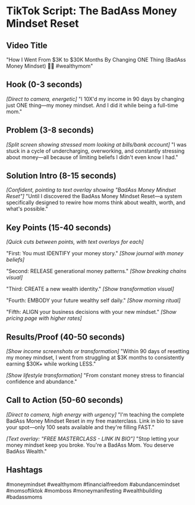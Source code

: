 # TikTok Script: The BadAss Money Mindset Reset

## Video Title
"How I Went From $3K to $30K Months By Changing ONE Thing (BadAss Money Mindset) 💸✨ #wealthymom"

## Hook (0-3 seconds)
*[Direct to camera, energetic]*
"I 10X'd my income in 90 days by changing just ONE thing—my money mindset. And I did it while being a full-time mom."

## Problem (3-8 seconds)
*[Split screen showing stressed mom looking at bills/bank account]*
"I was stuck in a cycle of undercharging, overworking, and constantly stressing about money—all because of limiting beliefs I didn't even know I had."

## Solution Intro (8-15 seconds)
*[Confident, pointing to text overlay showing "BadAss Money Mindset Reset"]*
"Until I discovered the BadAss Money Mindset Reset—a system specifically designed to rewire how moms think about wealth, worth, and what's possible."

## Key Points (15-40 seconds)
*[Quick cuts between points, with text overlays for each]*

"First: You must IDENTIFY your money story." *[Show journal with money beliefs]*

"Second: RELEASE generational money patterns." *[Show breaking chains visual]*

"Third: CREATE a new wealth identity." *[Show transformation visual]*

"Fourth: EMBODY your future wealthy self daily." *[Show morning ritual]*

"Fifth: ALIGN your business decisions with your new mindset." *[Show pricing page with higher rates]*

## Results/Proof (40-50 seconds)
*[Show income screenshots or transformation]*
"Within 90 days of resetting my money mindset, I went from struggling at $3K months to consistently earning $30K+ while working LESS."

*[Show lifestyle transformation]*
"From constant money stress to financial confidence and abundance."

## Call to Action (50-60 seconds)
*[Direct to camera, high energy with urgency]*
"I'm teaching the complete BadAss Money Mindset Reset in my free masterclass. Link in bio to save your spot—only 100 seats available and they're filling FAST."

*[Text overlay: "FREE MASTERCLASS - LINK IN BIO"]*
"Stop letting your money mindset keep you broke. You're a BadAss Mom. You deserve BadAss Wealth."

## Hashtags
#moneymindset #wealthymom #financialfreedom #abundancemindset #momsoftiktok #momboss #moneymanifesting #wealthbuilding #badassmoms

